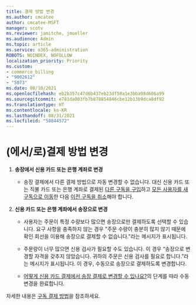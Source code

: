 ```yaml
---
title: 결제 방법 변경
ms.author: cmcatee
author: cmcatee-MSFT
manager: scotv
ms.reviewer: jamitche, jmueller
ms.audience: Admin
ms.topic: article
ms.service: o365-administration
ROBOTS: NOINDEX, NOFOLLOW
localization_priority: Priority
ms.custom:
- commerce_billing
- "9002612"
- "5073"
ms.date: 08/10/2021
ms.openlocfilehash: eb2b357c47d6b437eb23df58a1e3bba98d606a99
ms.sourcegitcommit: e781da003fb7b878854846cbe12b13b9dca8df92
ms.translationtype: HT
ms.contentlocale: ko-KR
ms.lasthandoff: 08/31/2021
ms.locfileid: "58844572"
---
```

# <a name="change-payment-method-fromto"></a>(에서/로)결제 방법 변경

1. **송장에서 신용 카드 또는 은행 계좌로 변경**

    - 송장 결제에서 다른 결제 방법으로 자동 변경할 수 없습니다. 대신 신용 카드 또는 직불 카드 또는 은행 계좌로 결제된 [다른 구독을 구입](https://docs.microsoft.com/microsoft-365/commerce/try-or-buy-microsoft-365#buy-a-different-subscription)하고 [모든 사용자를 새 구독으로 이동](https://docs.microsoft.com/microsoft-365/commerce/subscriptions/move-users-different-subscription)한 다음 [이전 구독을 취소](https://docs.microsoft.com/microsoft-365/commerce/subscriptions/cancel-your-subscription)해야 합니다.

2. **신용 카드 또는 은행 계좌에서 송장으로 변경**

    - 사용자는 주문이 특정 수량보다 많으면 송장으로만 결제하도록 선택할 수 있습니다. 요구 사항을 충족하지 않는 경우 "주문 수량이 충분히 많지 않기 때문에 확인 회선을 이용해 송장으로 결제할 수 없습니다."라는 메시지가 표시됩니다.

    - 주문량이 너무 많으면 신용 검사가 필요할 수도 있습니다. 이 경우 “송장으로 변경할 자격을 갖추지 않았습니다. 귀하의 주문은 신용 검사를 필요로 합니다.”라는 메시지가 표시됩니다. 이 경우, 수동으로 송장으로 결제하도록 변경합니다.

    - [어떻게 신용 카드 결제에서 송장 결제로 변경할 수 있나요?](how-do-i-change-from-credit-card-payments-to-invoice.md)의 단계를 따라 수동 변경을 완료합니다.

자세한 내용은 [구독 결제 방법](https://docs.microsoft.com/microsoft-365/commerce/billing-and-payments/pay-for-your-subscription)을 참조하세요.
